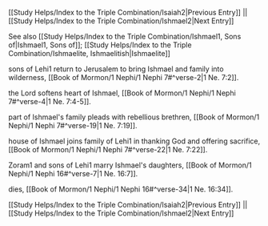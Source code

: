 [[Study Helps/Index to the Triple Combination/Isaiah2|Previous Entry]]  ||  [[Study Helps/Index to the Triple Combination/Ishmael2|Next Entry]]

 See also [[Study Helps/Index to the Triple Combination/Ishmael1, Sons of|Ishmael1, Sons of]]; [[Study Helps/Index to the Triple Combination/Ishmaelite, Ishmaelitish|Ishmaelite]]

 sons of Lehi1 return to Jerusalem to bring Ishmael and family into wilderness, [[Book of Mormon/1 Nephi/1 Nephi 7#^verse-2|1 Ne. 7:2]].

 the Lord softens heart of Ishmael, [[Book of Mormon/1 Nephi/1 Nephi 7#^verse-4|1 Ne. 7:4-5]].

 part of Ishmael's family pleads with rebellious brethren, [[Book of Mormon/1 Nephi/1 Nephi 7#^verse-19|1 Ne. 7:19]].

 house of Ishmael joins family of Lehi1 in thanking God and offering sacrifice, [[Book of Mormon/1 Nephi/1 Nephi 7#^verse-22|1 Ne. 7:22]].

 Zoram1 and sons of Lehi1 marry Ishmael's daughters, [[Book of Mormon/1 Nephi/1 Nephi 16#^verse-7|1 Ne. 16:7]].

 dies, [[Book of Mormon/1 Nephi/1 Nephi 16#^verse-34|1 Ne. 16:34]].

[[Study Helps/Index to the Triple Combination/Isaiah2|Previous Entry]]  ||  [[Study Helps/Index to the Triple Combination/Ishmael2|Next Entry]]